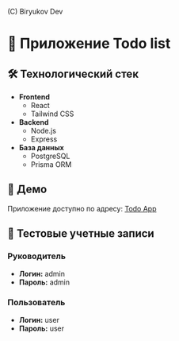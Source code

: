 (C) Biryukov Dev

# 📝 Приложение Todo list

## 🛠 Технологический стек

- **Frontend**
  - React
  - Tailwind CSS
- **Backend**
  - Node.js
  - Express
- **База данных**
  - PostgreSQL
  - Prisma ORM

## 🚀 Демо

Приложение доступно по адресу: [Todo App](https://todo-app-client-8zbc.onrender.com)

## 👥 Тестовые учетные записи

### Руководитель

- **Логин:** admin
- **Пароль:** admin

### Пользователь

- **Логин:** user
- **Пароль:** user

